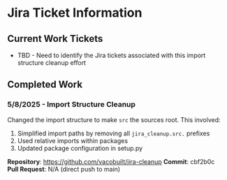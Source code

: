 # Jira Ticket Information

## Current Work Tickets

- TBD - Need to identify the Jira tickets associated with this import structure cleanup effort

## Completed Work

### 5/8/2025 - Import Structure Cleanup

Changed the import structure to make `src` the sources root. This involved:

1. Simplified import paths by removing all `jira_cleanup.src.` prefixes
2. Used relative imports within packages
3. Updated package configuration in setup.py

**Repository**: https://github.com/vacobuilt/jira-cleanup
**Commit**: cbf2b0c
**Pull Request**: N/A (direct push to main)
